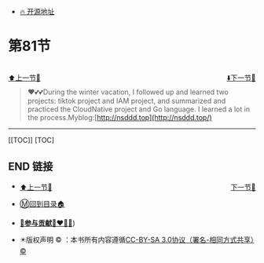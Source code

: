 + [🔥 开源地址](https://github.com/cubxxw/iam)

# 第81节

<br>
<div><a href = '80.md' style='float:left'>⬆️上一节🔗  </a><a href = '82.md' style='float: right'>  ⬇️下一节🔗</a></div>
<br>

> ❤️💕💕During the winter vacation, I followed up and learned two projects: tiktok project and IAM project, and summarized and practiced the CloudNative project and Go language. I learned a lot in the process.Myblog:[http://nsddd.top](http://nsddd.top/)

---
[[TOC]]
[TOC]





## END 链接
<ul><li><div><a href = '80.md' style='float:left'>⬆️上一节🔗  </a><a href = '82.md' style='float: right'>  ️下一节🔗</a></div></li></ul>

+ [Ⓜ️回到目录🏠](../README.md)

+ [**🫵参与贡献💞❤️‍🔥💖**](https://nsddd.top/archives/contributors))

+ ✴️版权声明 &copy; ：本书所有内容遵循[CC-BY-SA 3.0协议（署名-相同方式共享）&copy;](http://zh.wikipedia.org/wiki/Wikipedia:CC-by-sa-3.0协议文本) 

